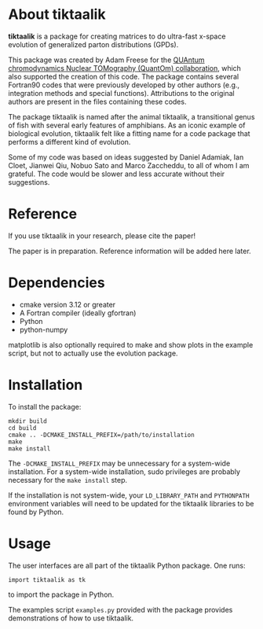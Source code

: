 # About tiktaalik

**tiktaalik** is a package for creating matrices to do ultra-fast x-space evolution
of generalized parton distributions (GPDs).

This package was created by Adam Freese for the
[QUAntum chromodynamics Nuclear TOMography (QuantOm) collaboration](https://www.anl.gov/phy/quantom),
which also supported the creation of this code.
The package contains several Fortran90 codes that were previously
developed by other authors (e.g., integration methods and special functions).
Attributions to the original authors are present in the files containing these codes.

The package tiktaalik is named after the animal tiktaalik,
a transitional genus of fish with several early features of amphibians.
As an iconic example of biological evolution,
tiktaalik felt like a fitting name for a code package that performs
a different kind of evolution.

Some of my code was based on ideas suggested by
Daniel Adamiak, Ian Cloet, Jianwei Qiu, Nobuo Sato and Marco Zaccheddu,
to all of whom I am grateful.
The code would be slower and less accurate without their suggestions.

# Reference

If you use tiktaalik in your research, please cite the paper!

The paper is in preparation.
Reference information will be added here later.

# Dependencies

- cmake version 3.12 or greater
- A Fortran compiler (ideally gfortran)
- Python
- python-numpy

matplotlib is also optionally required to make and show plots in the example script,
but not to actually use the evolution package.

# Installation

To install the package:
```
mkdir build
cd build
cmake .. -DCMAKE_INSTALL_PREFIX=/path/to/installation
make
make install
```
The `-DCMAKE_INSTALL_PREFIX` may be unnecessary for a system-wide installation.
For a system-wide installation, sudo privileges are probably necessary for the
`make install` step.

If the installation is not system-wide, your `LD_LIBRARY_PATH` and
`PYTHONPATH` environment variables will need to be updated for the tiktaalik
libraries to be found by Python.

# Usage

The user interfaces are all part of the tiktaalik Python package.
One runs:
```
import tiktaalik as tk
```
to import the package in Python.

The examples script `examples.py` provided with the package
provides demonstrations of how to use tiktaalik.
